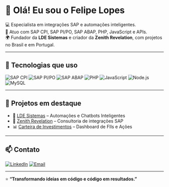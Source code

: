 # 👋 Olá! Eu sou o Felipe Lopes

💻 Especialista em integrações SAP e automações inteligentes.  
🚀 Atuo com SAP CPI, SAP PI/PO, SAP ABAP, PHP, JavaScript e APIs.  
🌍 Fundador da **LDE Sistemas** e criador da **Zenith Revelation**, com projetos no Brasil e em Portugal.

---

## 🧠 Tecnologias que uso
![SAP CPI](https://img.shields.io/badge/SAP_CPI-0FAAFF?style=for-the-badge&logo=sap&logoColor=white)
![SAP PI/PO](https://img.shields.io/badge/SAP_PI/PO-00265B?style=for-the-badge&logo=sap&logoColor=white)
![SAP ABAP](https://img.shields.io/badge/SAP_ABAP-011A51?style=for-the-badge&logo=sap&logoColor=white)
![PHP](https://img.shields.io/badge/PHP-777BB4?style=for-the-badge&logo=php&logoColor=white)
![JavaScript](https://img.shields.io/badge/JavaScript-F7DF1E?style=for-the-badge&logo=javascript&logoColor=black)
![Node.js](https://img.shields.io/badge/Node.js-339933?style=for-the-badge&logo=node.js&logoColor=white)
![MySQL](https://img.shields.io/badge/MySQL-4479A1?style=for-the-badge&logo=mysql&logoColor=white)

---

## 🔧 Projetos em destaque
- 🧩 [LDE Sistemas](https://ldesistemas.com) – Automações e Chatbots Inteligentes  
- 🤖 [Zenith Revelation](https://zenithrevelation.com) – Consultoria de integrações SAP 
- 📊 [Carteira de Investimentos](#) – Dashboard de FIIs e Ações

---

## 📫 Contato
[![LinkedIn](https://img.shields.io/badge/LinkedIn-Felipe_Lopes-blue?style=for-the-badge&logo=linkedin)](https://linkedin.com/in/felipelopes)
[![Email](https://img.shields.io/badge/Email-felipe.lopes@ldesistemas.com-red?style=for-the-badge&logo=gmail&logoColor=white)](mailto:felipe.lopes@ldesistemas.com)

---

⭐ **“Transformando ideias em código e código em resultados.”**
